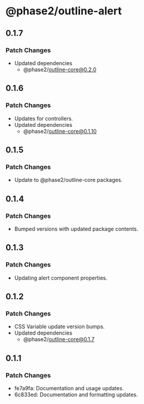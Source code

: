# @phase2/outline-alert

## 0.1.7

### Patch Changes

- Updated dependencies
  - @phase2/outline-core@0.2.0

## 0.1.6

### Patch Changes

- Updates for controllers.
- Updated dependencies
  - @phase2/outline-core@0.1.10

## 0.1.5

### Patch Changes

- Update to @phase2/outline-core packages.

## 0.1.4

### Patch Changes

- Bumped versions with updated package contents.

## 0.1.3

### Patch Changes

- Updating alert component properties.

## 0.1.2

### Patch Changes

- CSS Variable update version bumps.
- Updated dependencies
  - @phase2/outline-core@0.1.7

## 0.1.1

### Patch Changes

- fe7a9fa: Documentation and usage updates.
- 6c833ed: Documentation and formatting updates.
